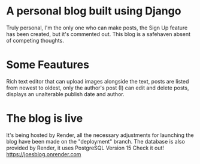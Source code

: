 # A personal blog built using Django
Truly personal, I'm the only one who can make posts, the Sign Up feature has been created, but it's commented out. This blog is a safehaven absent of competing thoughts.

# Some Feautures
Rich text editor that can upload images alongside the text, posts are listed from newest to oldest, only the author's post (I) can edit and delete posts, displays an unalterable publish date and author.

# The blog is live
It's being hosted by Render, all the necessary adjustments for launching the blog have been made on the "deployment" branch.
The database is also provided by Render, it uses PostgreSQL Version 15
Check it out! https://joesblog.onrender.com
